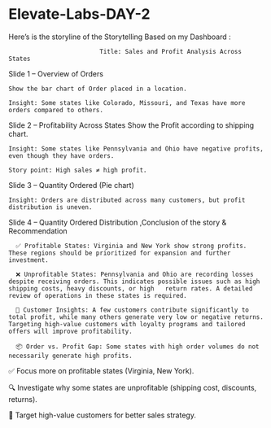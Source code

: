 # Elevate-Labs-DAY-2
Here’s is the storyline of the Storytelling Based on my Dashboard :

                             Title: Sales and Profit Analysis Across States

Slide 1 – Overview of Orders

    Show the bar chart of Order placed in a location.

    Insight: Some states like Colorado, Missouri, and Texas have more orders compared to others.

Slide 2 – Profitability Across States Show the Profit according to shipping chart.

    Insight: Some states like Pennsylvania and Ohio have negative profits, even though they have orders.

    Story point: High sales ≠ high profit.

Slide 3 – Quantity Ordered (Pie chart)

    Insight: Orders are distributed across many customers, but profit distribution is uneven.

Slide 4 – Quantity Ordered Distribution ,Conclusion of the story & Recommendation

      ✅ Profitable States: Virginia and New York show strong profits. These regions should be prioritized for expansion and further investment.

      ❌ Unprofitable States: Pennsylvania and Ohio are recording losses despite receiving orders. This indicates possible issues such as high shipping costs, heavy discounts, or high   return rates. A detailed review of operations in these states is required.

      🎯 Customer Insights: A few customers contribute significantly to total profit, while many others generate very low or negative returns. Targeting high-value customers with loyalty programs and tailored offers will improve profitability.

      📦 Order vs. Profit Gap: Some states with high order volumes do not necessarily generate high profits.


✅ Focus more on profitable states (Virginia, New York).

🔍 Investigate why some states are unprofitable (shipping cost, discounts, returns).

🎯 Target high-value customers for better sales strategy.

